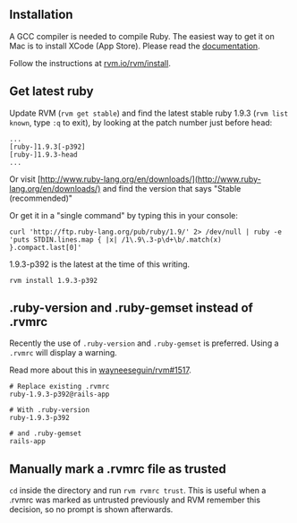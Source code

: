 ## Installation

A GCC compiler is needed to compile Ruby. The easiest way to  get it on Mac is to install XCode (App Store). Please read the [documentation](https://rvm.io/os/osx/).

Follow the instructions at [rvm.io/rvm/install](https://rvm.io/rvm/install/).

## Get latest ruby
Update RVM (`rvm get stable`) and find the latest stable ruby 1.9.3 (`rvm list known`, type `:q` to exit), by looking at the patch number just before head:

```
...
[ruby-]1.9.3[-p392]
[ruby-]1.9.3-head
...
```
Or visit [http://www.ruby-lang.org/en/downloads/](http://www.ruby-lang.org/en/downloads/) and find the version that says "Stable (recommended)"

Or get it in a "single command" by typing this in your console:
```
curl 'http://ftp.ruby-lang.org/pub/ruby/1.9/' 2> /dev/null | ruby -e 'puts STDIN.lines.map { |x| /1\.9\.3-p\d+\b/.match(x) }.compact.last[0]'
```

1.9.3-p392 is the latest at the time of this writing.

```
rvm install 1.9.3-p392
```

## .ruby-version and .ruby-gemset instead of .rvmrc
Recently the use of `.ruby-version` and `.ruby-gemset` is preferred. Using a `.rvmrc` will display a warning. 

Read more about this in [wayneeseguin/rvm#1517](https://github.com/wayneeseguin/rvm/issues/1517).

```
# Replace existing .rvmrc
ruby-1.9.3-p392@rails-app

# With .ruby-version
ruby-1.9.3-p392

# and .ruby-gemset
rails-app
```

## Manually mark a .rvmrc file as trusted
`cd` inside the directory and run `rvm rvmrc trust`. This is useful when a .rvmrc was marked as untrusted previously and RVM remember this decision, so no prompt is shown afterwards.
